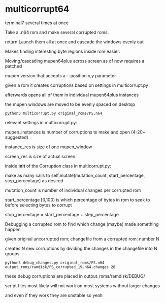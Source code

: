 # multicorrupt64
terminal7 several times at once

Take a .n64 rom and make several corrupted roms.

return
Launch them all at once and cascade the windows evenly out

Makes finding interesting byte regions inside rom easier.



Moving/cascading mupen64plus across screen as of now requires a patched 

mupen version that accepts a --position x,y parameter 



given a rom it creates corruptions based on settings in multicorrupt.py

afterwards opens all of them in individual mupen64plus instances 

the mupen windows are moved to be evenly spaced on desktop

```python3 multicorrupt.py original_roms/PS.n64```


relevant settings in multicorrupt.py:

mupen_instances is number of corruptions to make and open (4-20~ suggested)

instance_res is size of one mupen_window

screen_res is size of actual screen




inside __init__ of the Corruption class in multicorrupt.py:

make as many calls to self.mutate(mutation_count, start_percentage, step_percentage) as desired

mutation_count is number of individual changes per corrupted rom

start_percentage [0,100) is which percentage of bytes in rom to seek to before selecting bytes to corrupt

stop_percentage = start_percentage + step_percentage





Debugging a corrupted rom to find which change (maybe) made something happen

given original uncorrupted rom;  changefile from a corrupted rom;  number N

creates N new corruptions by dividing the changes in the changefile into N groups

```python3 debug_changes.py original_roms/PS.n64 output_roms/ramdisk/PS_corrupted_19.n64.changes 28```

these debug corruptions are placed in output_roms/ramdisk/DEBUG/




script files most likely will not work on most systems without larger changes 

and even if they work they are unstable so yeah
